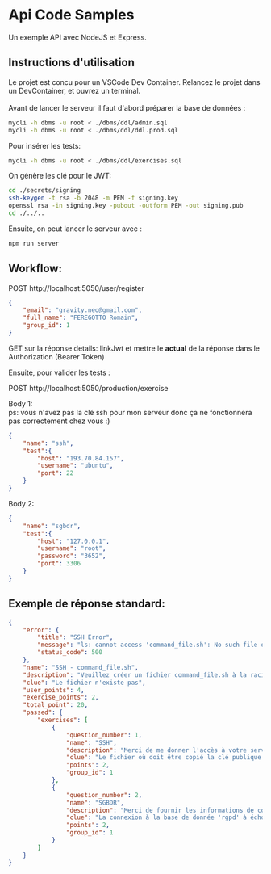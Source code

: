 # Api Code Samples

Un exemple API avec NodeJS et Express.<br>

## Instructions d'utilisation

Le projet est concu pour un VSCode Dev Container. Relancez le projet dans un DevContainer, et ouvrez un terminal.<br>
<br>
Avant de lancer le serveur il faut d'abord préparer la base de données :<br>

```bash
mycli -h dbms -u root < ./dbms/ddl/admin.sql
mycli -h dbms -u root < ./dbms/ddl/ddl.prod.sql
```

Pour insérer les tests:<br>

```bash
mycli -h dbms -u root < ./dbms/ddl/exercises.sql
```

On génère les clé pour le JWT:<br>

```bash
cd ./secrets/signing
ssh-keygen -t rsa -b 2048 -m PEM -f signing.key
openssl rsa -in signing.key -pubout -outform PEM -out signing.pub
cd ./../..
```

Ensuite, on peut lancer le serveur avec :<br>

```bash
npm run server
```

## Workflow:

POST http://localhost:5050/user/register<br>
```json
{
    "email": "gravity.neo@gmail.com",
    "full_name": "FEREGOTTO Romain",
    "group_id": 1
}
```

GET sur la réponse details: linkJwt et mettre le <b>actual</b> de la réponse dans le Authorization (Bearer Token)<br>

Ensuite, pour valider les tests :<br>

POST http://localhost:5050/production/exercise<br>

Body 1: <br>
ps: vous n'avez pas la clé ssh pour mon serveur donc ça ne fonctionnera pas correctement chez vous :)<br>

```json
{
    "name": "ssh",
    "test":{
        "host": "193.70.84.157",
        "username": "ubuntu",
        "port": 22
    }
}
```
Body 2: <br>
```json
{
    "name": "sgbdr",
    "test":{
        "host": "127.0.0.1",
        "username": "root",
        "password": "3652",
        "port": 3306
    }
}
```

## Exemple de réponse standard:
```json
{
    "error": {
        "title": "SSH Error",
        "message": "ls: cannot access 'command_file.sh': No such file or directory",
        "status_code": 500
    },
    "name": "SSH - command_file.sh",
    "description": "Veuillez créer un fichier command_file.sh à la racine de votre serveur",
    "clue": "Le fichier n'existe pas",
    "user_points": 4,
    "exercise_points": 2,
    "total_point": 20,
    "passed": {
        "exercises": [
            {
                "question_number": 1,
                "name": "SSH",
                "description": "Merci de me donner l'accès à votre serveur avec la clé suivante et de me fournir les informations de connexion associé:<br><code>Clé publique RSA</code>",
                "clue": "Le fichier où doit être copié la clé publique est le suivant: <code>/home/<votre_utilisateur>/.ssh/authorized_keys</code>",
                "points": 2,
                "group_id": 1
            },
            {
                "question_number": 2,
                "name": "SGBDR",
                "description": "Merci de fournir les informations de connexion à votre base de donnée MariaDB/Mysql sur votre serveur",
                "clue": "La connexion à la base de donnée 'rgpd' à échoué sur votre serveur.",
                "points": 2,
                "group_id": 1
            }
        ]
    }
}
```